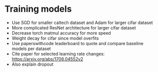 # Training models

- Use SGD for smaller caltech dataset and Adam for larger cifar dataset
- More complicated ResNet architecture for larger cifar dataset
- Decrease torch matmul accuracy for more speed
- Weight decay for cifar since model overfits
- Use paperswithcode leaderboard to quote and compare baseline models per dataset
- Cite paper for selected learning rate changes: <https://arxiv.org/abs/1708.04552v2>
- Also explain dropout
